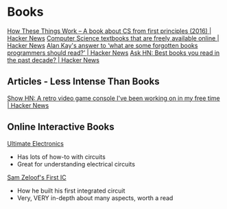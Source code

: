 # Books

[How These Things Work – A book about CS from first principles (2016) | Hacker News](https://news.ycombinator.com/item?id=22346349)
[Computer Science textbooks that are freely available online | Hacker News](https://news.ycombinator.com/item?id=25572852)
[Alan Kay's answer to ‘what are some forgotten books programmers should read?’ | Hacker News](https://news.ycombinator.com/item?id=20653453)
[Ask HN: Best books you read in the past decade? | Hacker News](https://news.ycombinator.com/item?id=21900498)

## Articles - Less Intense Than Books

[Show HN: A retro video game console I've been working on in my free time | Hacker News](https://news.ycombinator.com/item?id=19393279)

## Online Interactive Books

[Ultimate Electronics](https://ultimateelectronicsbook.com/)
- Has lots of how-to with circuits
- Great for understanding electrical circuits

[Sam Zeloof's First IC](http://sam.zeloof.xyz/first-ic/)
- How he built his first integrated circuit
- Very, VERY in-depth about many aspects, worth a read

